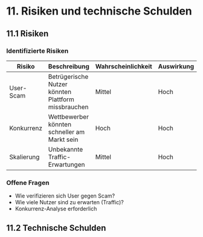 # 11. Risiken und technische Schulden

## 11.1 Risiken

### Identifizierte Risiken

| Risiko     | Beschreibung                                        | Wahrscheinlichkeit | Auswirkung | Mitigation                            |
|------------|-----------------------------------------------------|--------------------|------------|---------------------------------------|
| User-Scam  | Betrügerische Nutzer könnten Plattform missbrauchen | Mittel             | Hoch       | User-Verifizierung implementieren     |
| Konkurrenz | Wettbewerber könnten schneller am Markt sein        | Hoch               | Hoch       | Agile Entwicklung, schnelle Iteration |
| Skalierung | Unbekannte Traffic-Erwartungen                      | Mittel             | Hoch       | Cloud-Lösung, Load-Testing            |

### Offene Fragen

- Wie verifizieren sich User gegen Scam?
- Wie viele Nutzer sind zu erwarten (Traffic)?
- Konkurrenz-Analyse erforderlich

## 11.2 Technische Schulden